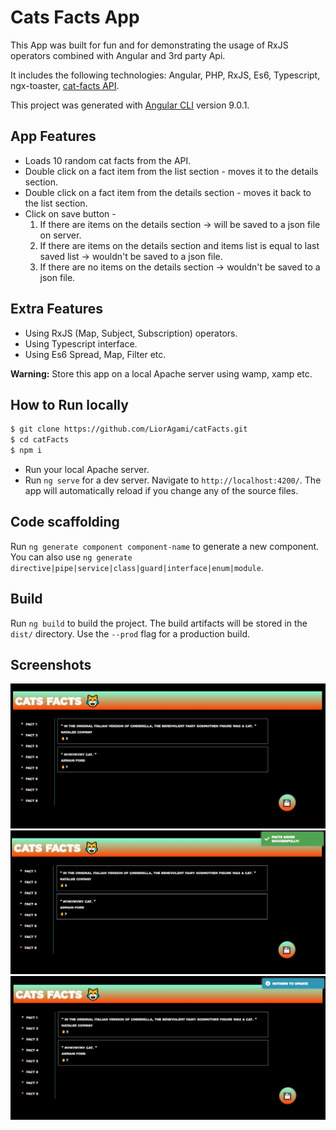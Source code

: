 
# Cats Facts App


This App was built for fun and for demonstrating the usage of RxJS operators combined with Angular and 3rd party Api.

It includes the following technologies: Angular, PHP, RxJS, Es6, Typescript, ngx-toaster, [cat-facts API](https://alexwohlbruck.github.io/cat-facts/docs/).

This project was generated with [Angular CLI](https://github.com/angular/angular-cli) version 9.0.1.

## App Features
- Loads 10 random cat facts from the API.
- Double click on a fact item from the list section - moves it to the details section.
- Double click on a fact item from the details section - moves it back to the list section.
- Click on save button -
	1. If there are items on the details section -> will be saved to a json file on server.
	2. If there are items on the details section and items list is equal to last saved list -> wouldn't be saved to a json file.
	3. If there are no items on the details section -> wouldn't be saved to a json file.

## Extra Features
- Using RxJS (Map, Subject, Subscription) operators.
- Using Typescript interface.
- Using Es6 Spread, Map, Filter etc.

**Warning:** Store this app on a local Apache server using wamp, xamp etc.

## How to Run locally

```bash
$ git clone https://github.com/LiorAgami/catFacts.git
$ cd catFacts
$ npm i
```

- Run your local Apache server.
- Run `ng serve` for a dev server. Navigate to `http://localhost:4200/`. The app will automatically reload if you change any of the source files.

## Code scaffolding

Run `ng generate component component-name` to generate a new component. You can also use `ng generate directive|pipe|service|class|guard|interface|enum|module`.

## Build

Run `ng build` to build the project. The build artifacts will be stored in the `dist/` directory. Use the `--prod` flag for a production build.

## Screenshots
![home](src/assets/images/mainScreen.png?raw=true "Home")
![saved](src/assets/images/factsSaved.png?raw=true "saved")
![not saved](src/assets/images/factsNotSaved.png?raw=true "not  saved")

